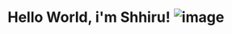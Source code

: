 # Hello World, i'm <b>Shhiru!</b> ![image](https://user-images.githubusercontent.com/99191260/209491759-6c55c503-20ea-450f-b0e9-61616a820505.png)
